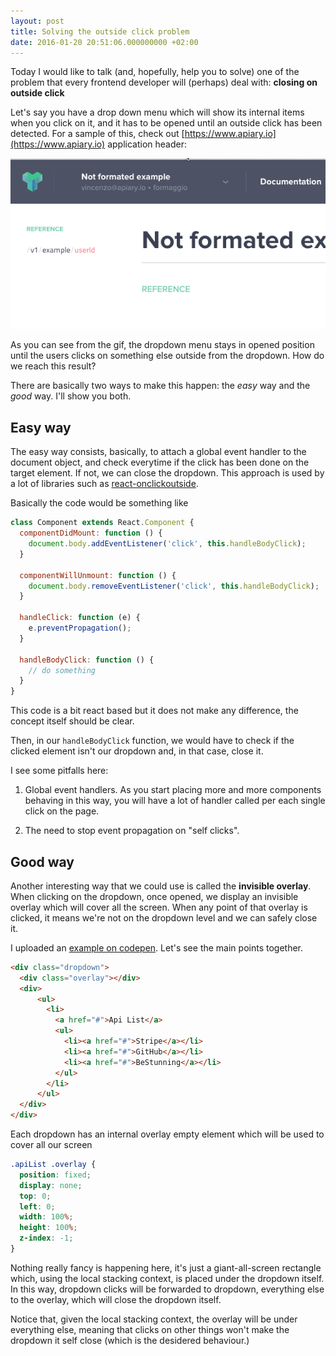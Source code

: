 ```yaml
---
layout: post
title: Solving the outside click problem
date: 2016-01-20 20:51:06.000000000 +02:00
---
```


Today I would like to talk (and, hopefully, help you to solve) one of the problem that every frontend developer will (perhaps) deal with: **closing on outside click**

Let's say you have a drop down menu which will show its internal items when you click on it, and it has to be opened until an outside click has been detected. For a sample of this, check out [https://www.apiary.io](https://www.apiary.io) application header:

![applicationHeader](/images/applicationHeaderApiary.gif)

As you can see from the gif, the dropdown menu stays in opened position until the users clicks on something else outside from the dropdown. How do we reach this result?

There are basically two ways to make this happen: the *easy* way and the *good* way. I'll show you both.

## Easy way
The easy way consists, basically, to attach a global event handler to the document object, and check everytime if the click has been done on the target element. If not, we can close the dropdown. This approach is used by a lot of libraries such as [react-onclickoutside](https://github.com/Pomax/react-onclickoutside).

Basically the code would be something like

```javascript
class Component extends React.Component {
  componentDidMount: function () {
    document.body.addEventListener('click', this.handleBodyClick);
  }

  componentWillUnmount: function () {
    document.body.removeEventListener('click', this.handleBodyClick);
  }

  handleClick: function (e) {
    e.preventPropagation();
  }

  handleBodyClick: function () {
    // do something
  }
}
```

This code is a bit react based but it does not make any difference, the concept itself should be clear.

Then, in our `handleBodyClick` function, we would have to check if the clicked element isn't our dropdown and, in that case, close it.


I see some pitfalls here:

1. Global event handlers. As you start placing more and more components behaving in this way, you will have a lot of handler called per each single click on the page.

2. The need to stop event propagation on "self clicks".

## Good way

Another interesting way that we could use is called the **invisible overlay**.
When clicking on the dropdown, once opened, we display an invisible overlay which will cover all the screen. When any point of that overlay is clicked, it means we're not on the dropdown level and we can safely close it.

I uploaded an [example on codepen](http://codepen.io/XVincentX/pen/Rrjrqj/). Let's see the main points together.

```html
<div class="dropdown">
  <div class="overlay"></div>
  <div>
      <ul>
        <li>
          <a href="#">Api List</a>
          <ul>
            <li><a href="#">Stripe</a></li>
            <li><a href="#">GitHub</a></li>
            <li><a href="#">BeStunning</a></li>
          </ul>
        </li>
      </ul>
  </div>
</div>
```

Each dropdown has an internal overlay empty element which will be used to cover all our screen

```css
.apiList .overlay {
  position: fixed;
  display: none;
  top: 0;
  left: 0;
  width: 100%;
  height: 100%;
  z-index: -1;
}
```

Nothing really fancy is happening here, it's just a giant-all-screen rectangle which, using the local stacking context, is placed under the dropdown itself. In this way, dropdown clicks will be forwarded to dropdown, everything else to the overlay, which will close the dropdown itself.

Notice that, given the local stacking context, the overlay will be under everything else, meaning that clicks on other things won't make the dropdown it self close (which is the desidered behaviour.)
